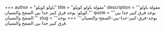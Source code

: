+++
author = "باولو كويلو"
title = "مقولة باولو كويلو"
description = '''مقولة باولو كويلو: يوجد فرق كبير جدا بين الصفح والنسيان.'''
quote = '''يوجد فرق كبير جدا بين الصفح والنسيان.'''
slug = '''يوجد-فرق-كبير-جدا-بين-الصفح-والنسيان'''
+++
يوجد فرق كبير جدا بين الصفح والنسيان.
